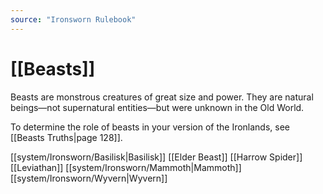 ```yaml
---
source: "Ironsworn Rulebook"
---
```

# [[Beasts]]

Beasts are monstrous creatures of great size and power. They are natural beings—not supernatural entities—but were unknown in the Old World. 

To determine the role of beasts in your version of the Ironlands, see [[Beasts Truths|page 128]].

[[system/Ironsworn/Basilisk|Basilisk]]
[[Elder Beast]]
[[Harrow Spider]]
[[Leviathan]]
[[system/Ironsworn/Mammoth|Mammoth]]
[[system/Ironsworn/Wyvern|Wyvern]]

